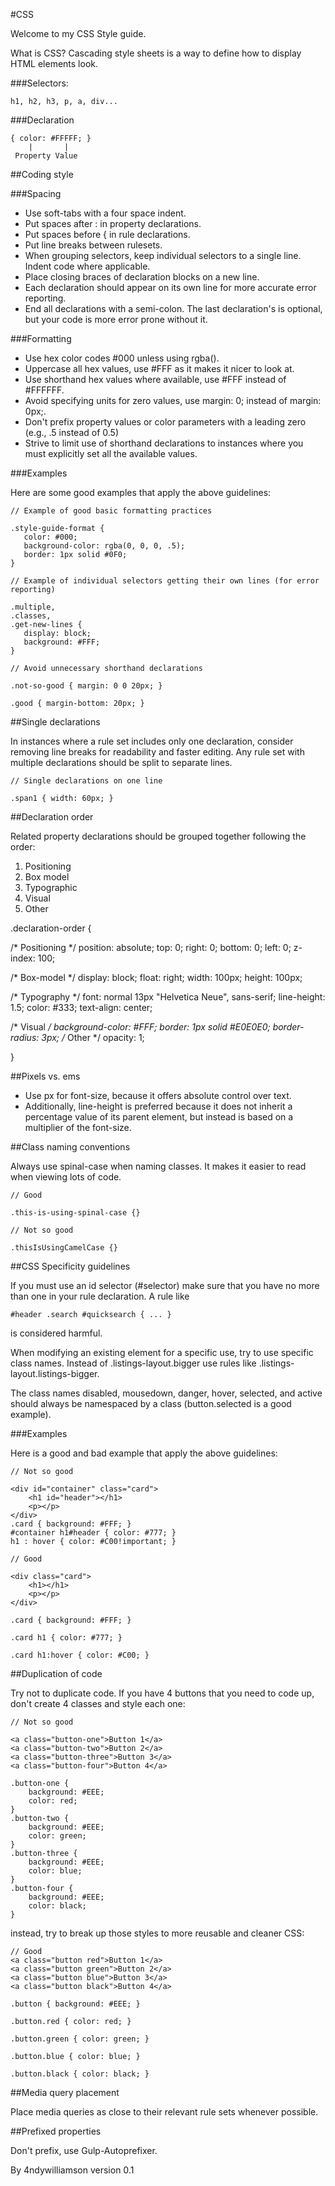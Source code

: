 #CSS

Welcome to my CSS Style guide.

What is CSS? Cascading style sheets is a way to define how to display HTML elements look.

###Selectors:

    h1, h2, h3, p, a, div...



###Declaration

    { color: #FFFFF; }
        |       |
     Property Value



##Coding style

###Spacing

* Use soft-tabs with a four space indent.
* Put spaces after : in property declarations.
* Put spaces before { in rule declarations.
* Put line breaks between rulesets.
* When grouping selectors, keep individual selectors to a single line. Indent code where applicable.
* Place closing braces of declaration blocks on a new line.
* Each declaration should appear on its own line for more accurate error reporting.
* End all declarations with a semi-colon. The last declaration's is optional, but your code is more error prone without it.

###Formatting

* Use hex color codes #000 unless using rgba().
* Uppercase all hex values, use #FFF as it makes it nicer to look at.
* Use shorthand hex values where available, use #FFF instead of #FFFFFF.
* Avoid specifying units for zero values, use margin: 0; instead of margin: 0px;.
* Don't prefix property values or color parameters with a leading zero (e.g., .5 instead of 0.5)
* Strive to limit use of shorthand declarations to instances where you must explicitly set all the available values.

###Examples

Here are some good examples that apply the above guidelines:

    // Example of good basic formatting practices
    
    .style-guide-format {
	   color: #000;
       background-color: rgba(0, 0, 0, .5);
	   border: 1px solid #0F0;
    }
    
    // Example of individual selectors getting their own lines (for error reporting)
    
    .multiple,
    .classes,
    .get-new-lines {
	   display: block;
       background: #FFF;
    }
    
    // Avoid unnecessary shorthand declarations
    
    .not-so-good { margin: 0 0 20px; }
    
    .good { margin-bottom: 20px; }



##Single declarations

In instances where a rule set includes only one declaration, consider removing line breaks for readability and faster editing. Any rule set with multiple declarations should be split to separate lines.

    // Single declarations on one line
    
    .span1 { width: 60px; }



##Declaration order

Related property declarations should be grouped together following the order:

1. Positioning
2. Box model
3. Typographic
4. Visual
5. Other

.declaration-order {

/* Positioning */
position: absolute;
top: 0;
right: 0;
bottom: 0;
left: 0;
z-index: 100;

/* Box-model */
display: block;
float: right;
width: 100px;
height: 100px;

/* Typography */
font: normal 13px "Helvetica Neue", sans-serif;
line-height: 1.5;
color: #333;
text-align: center;

/* Visual */
background-color: #FFF;
border: 1px solid #E0E0E0;
border-radius: 3px;
/* Other */
opacity: 1;

}



##Pixels vs. ems

* Use px for font-size, because it offers absolute control over text.
* Additionally, line-height is preferred because it does not inherit a percentage value of its parent element, but instead is based on a multiplier of the font-size.



##Class naming conventions

Always use spinal-case when naming classes. It makes it easier to read when viewing lots of code.

    // Good
    
    .this-is-using-spinal-case {}
    
    // Not so good
    
    .thisIsUsingCamelCase {}



##CSS Specificity guidelines

If you must use an id selector (#selector) make sure that you have no more than one in your rule declaration. A rule like

    #header .search #quicksearch { ... }

is considered harmful.

When modifying an existing element for a specific use, try to use specific class names. Instead of .listings-layout.bigger use rules like .listings-layout.listings-bigger.

The class names disabled, mousedown, danger, hover, selected, and active should always be namespaced by a class (button.selected is a good example).

###Examples

Here is a good and bad example that apply the above guidelines:

    // Not so good
    
    <div id="container" class="card">
        <h1 id="header"></h1>
        <p></p>
    </div>
    .card { background: #FFF; }
    #container h1#header { color: #777; }
    h1 : hover { color: #C00!important; }
    
    // Good
    
    <div class="card">
        <h1></h1>
        <p></p>
    </div>
    
    .card { background: #FFF; }
    
    .card h1 { color: #777; }
    
    .card h1:hover { color: #C00; }
    


##Duplication of code

Try not to duplicate code. If you have 4 buttons that you need to code up, don't create 4 classes and style each one:

    // Not so good
    
    <a class="button-one">Button 1</a>
    <a class="button-two">Button 2</a>
    <a class="button-three">Button 3</a>
    <a class="button-four">Button 4</a>
    
    .button-one {
        background: #EEE;
        color: red;
    }
    .button-two {
        background: #EEE;
        color: green;
    }
    .button-three {
        background: #EEE;
        color: blue;
    }
    .button-four {
        background: #EEE;
        color: black;
    }



instead, try to break up those styles to more reusable and cleaner CSS:

    // Good
    <a class="button red">Button 1</a>
    <a class="button green">Button 2</a>
    <a class="button blue">Button 3</a>
    <a class="button black">Button 4</a>
    
    .button { background: #EEE; }
    
    .button.red { color: red; }
    
    .button.green { color: green; }
    
    .button.blue { color: blue; }
    
    .button.black { color: black; }



##Media query placement

Place media queries as close to their relevant rule sets whenever possible.



##Prefixed properties

Don't prefix, use Gulp-Autoprefixer.



By 4ndywilliamson
version 0.1